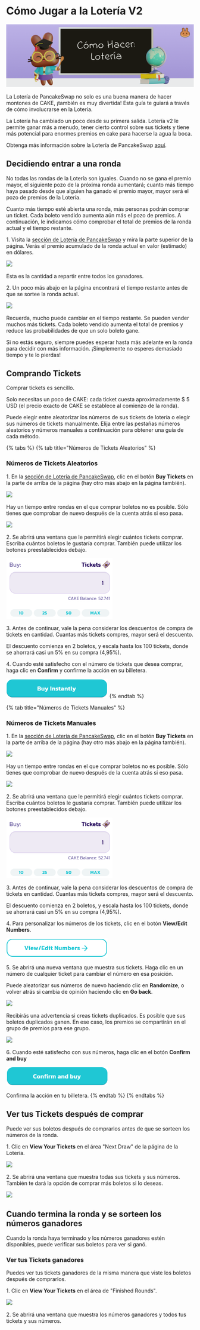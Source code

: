 # Cómo Jugar a la Lotería V2

![](<../../.gitbook/assets/docs-masthead (6).png>)

La Lotería de PancakeSwap no solo es una buena manera de hacer montones de CAKE, ¡también es muy divertida! Esta guía te guiará a través de cómo involucrarse en la Lotería.

La Lotería ha cambiado un poco desde su primera salida. Lotería v2 le permite ganar más a menudo, tener cierto control sobre sus tickets y tiene más potencial para enormes premios en cake para hacerse la agua la boca.&#x20;

Obtenga más información sobre la Lotería de PancakeSwap [aquí](https://docs.pancakeswap.finance/v/espanol/productos/lottery).

## Decidiendo entrar a una ronda <a href="#deciding-if-youd-like-to-enter-a-round" id="deciding-if-youd-like-to-enter-a-round"></a>

‌No todas las rondas de la Lotería son iguales. Cuando no se gana el premio mayor, el siguiente pozo de la próxima ronda aumentará; cuanto más tiempo haya pasado desde que alguien ha ganado el premio mayor, mayor será el pozo de premios de la Lotería.

Cuanto más tiempo esté abierta una ronda, más personas podrán comprar un ticket. Cada boleto vendido aumenta aún más el pozo de premios. A continuación, le indicamos cómo comprobar el total de premios de la ronda actual y el tiempo restante.

‌1. Visita la [sección de Lotería de PancakeSwap](https://pancakeswap.finance/lottery) y mira la parte superior de la página. Verás el premio acumulado de la ronda actual en valor (estimado) en dólares.

![](https://lh5.googleusercontent.com/xjHyOYGhIW7tylzt7ZoqogZ4jlK1QfUX3kgxa\_yqpQwVcr48abh3jErRc1fjF4HJISl-Kqzoa4XY1sB\_8kpOwEWIIXUJ15PIpKdrULJSzwR9L7ANpvyABtWRk7Z9jm\_GzW3KXqo8)

Esta es la cantidad a repartir entre todos los ganadores.

‌2. Un poco más abajo en la página encontrará el tiempo restante antes de que se sortee la ronda actual.

![](https://lh3.googleusercontent.com/OHYLboNuQg97z1yhxOmMiIh4SDzpXbo0orf4ryNtdKGPd5eFYTunMC1p4KXuSNaiEUmNqzs0IfKBJUqptd5YeAMwwDRIwPNOJwXD\_Y1ILEP801Q618GY3xZv22blxGr7WPkmgpbZ)

Recuerda, mucho puede cambiar en el tiempo restante. Se pueden vender muchos más tickets. Cada boleto vendido aumenta el total de premios y reduce las probabilidades de que un solo boleto gane.

‌Si no estás seguro, siempre puedes esperar hasta más adelante en la ronda para decidir con más información. ¡Simplemente no esperes demasiado tiempo y te lo pierdas!

## Comprando Tickets <a href="#buying-lottery-tickets" id="buying-lottery-tickets"></a>

‌Comprar tickets es sencillo.

Solo necesitas un poco de CAKE: cada ticket cuesta aproximadamente $ 5 USD (el precio exacto de CAKE se establece al comienzo de la ronda).

Puede elegir entre aleatorizar los números de sus tickets de lotería o elegir sus números de tickets manualmente. Elija entre las pestañas números aleatorios y números manuales a continuación para obtener una guía de cada método.&#x20;

{% tabs %}
{% tab title="Números de Tickets Aleatorios" %}
### Números de Tickets Aleatorios

1\. En la [sección de Lotería de PancakeSwap](https://pancakeswap.finance/lottery), clic en el botón **Buy Tickets** en la parte de arriba de la página (hay otro más abajo en la página también).

![](https://lh5.googleusercontent.com/uzvN8ZK78KrrnUo1lZsTpB-RG\_WKi5R2U3ZXtmO5od1jx02mEaxaL2uEN2mSylkrbsQLDpAHdzrib4cxtO8OUsifCHgXxRUi7dSeksWY725YOnPJ9eQlkS85bNYoWIsl6PUmCSTc)

Hay un tiempo entre rondas en el que comprar boletos no es posible. Sólo tienes que comprobar de nuevo después de la cuenta atrás si eso pasa.

![](https://lh3.googleusercontent.com/JMN04H2T-oTc0FiC3L5ZMa7Xtfb0xtk58JsJ3CvQyJ8MKI6BNS5iJOCTubfO5KApRuMB\_6Un97SQmFRujLJhDNOWT97y4\_m3dzkRLD4ovcoNuaBqGhAwKhN\_cTOgcEFpYPhG4c\_j)

2\. Se abrirá una ventana que le permitirá elegir cuántos tickets comprar. Escriba cuántos boletos le gustaría comprar. También puede utilizar los botones preestablecidos debajo.

![](<../../.gitbook/assets/image (68).png>)

3\. Antes de continuar, vale la pena considerar los descuentos de compra de tickets en cantidad. Cuantas más tickets compres, mayor será el descuento.

El descuento comienza en 2 boletos, y escala hasta los 100 tickets, donde se ahorrará casi un 5% en su compra (4,95%).

4\. Cuando esté satisfecho con el número de tickets que desea comprar, haga clic en **Confirm** y confirme la acción en su billetera.

![](<../../.gitbook/assets/image (61).png>)
{% endtab %}

{% tab title="Números de Tickets Manuales" %}
### Números de Tickets Manuales

1\. En la [sección de Lotería de PancakeSwap](https://pancakeswap.finance/lottery), clic en el botón **Buy Tickets** en la parte de arriba de la página (hay otro más abajo en la página también).

![](https://lh5.googleusercontent.com/I1KdHOidk7L4XS\_-UTKmJaRYqFwR35gATRLS8BtBcxuwermUHuWD7hSgOgVjze21pr2Ow-KrvcpUacoh3t3\_LR3kQMT8-JxSBbfJ0K66v7qhCzBo53uK9tXexkN5MKksGoQ\_308N)

Hay un tiempo entre rondas en el que comprar boletos no es posible. Sólo tienes que comprobar de nuevo después de la cuenta atrás si eso pasa.

![](https://lh6.googleusercontent.com/UwGdWEMdShE5\_MfQCn6k8zmuXFIOSNPiihIEPMJzXbZpKRl5yk-deuSDydyo00Z67G0zFhxq\_pVnItoLZCKbJTpD8RjTVbDzZZc-NiTc1isn5IAGZTBcXIRl8VyMzG\_xNZBE5csi)

2\. Se abrirá una ventana que le permitirá elegir cuántos tickets comprar. Escriba cuántos boletos le gustaría comprar. También puede utilizar los botones preestablecidos debajo.

![](<../../.gitbook/assets/image (68).png>)

3\. Antes de continuar, vale la pena considerar los descuentos de compra de tickets en cantidad. Cuantas más tickets compres, mayor será el descuento.

El descuento comienza en 2 boletos, y escala hasta los 100 tickets, donde se ahorrará casi un 5% en su compra (4,95%).

4\. Para personalizar los números de los tickets, clic en el botón **View/Edit Numbers**.

![](<../../.gitbook/assets/image (13).png>)

5\. Se abrirá una nueva ventana que muestra sus tickets. Haga clic en un número de cualquier ticket para cambiar el número en esa posición.

Puede aleatorizar sus números de nuevo haciendo clic en **Randomize**, o volver atrás si cambia de opinión haciendo clic en **Go back**.

![](https://lh4.googleusercontent.com/229uStQBb-Uzj-Tu9kRDXxfux4wWNjeHjPXJBULwhKbCR5UEgWnb3jzzj1-KeWeBfxfGlctR9aH\_S1P\_l6\_VgtrZR0Eb2AVqrJLF8oNkpoVFlpeHaOIsUij-bs12QBOwDAIJEJiU)

Recibirás una advertencia si creas tickets duplicados. Es posible que sus boletos duplicados ganen. En ese caso, los premios se compartirán en el grupo de premios para ese grupo.

![](https://lh3.googleusercontent.com/jqaMYUJQWpMIkzonsVvIpz\_lUBzLYDSMxFZftLqdxqrzPzcwnpZio-XMw7LFCpOPOgq-tZX8yD5WfW\_TATvH1jX0ZTh9WwNm75vezhfpiH5ljXTphkJgg344KdAE0JplkXw-oqjN)

6\. Cuando esté satisfecho con sus números, haga clic en el botón **Confirm and buy**

![](<../../.gitbook/assets/image (31).png>)

Confirma la acción en tu billetera.
{% endtab %}
{% endtabs %}

## Ver tus Tickets después de comprar

Puede ver sus boletos después de comprarlos antes de que se sorteen los números de la ronda.

1\. Clic en **View Your Tickets** en el área "Next Draw" de la página de la Lotería.

![](https://lh4.googleusercontent.com/GSUujMwjqv5c\_0UeeVrWmBnyeTiBVfhSiiQd8NZie8tpCC\_65c7mGPJfS0O\_q72MstJUGeOZ7VWnrGIytwRHowcCGi6Cdgj5flwg06GODRs8Or\_3R-rZB1pKcP1pudwtjJBJJBDO)

2\. Se abrirá una ventana que muestra todas sus tickets y sus números. También te dará la opción de comprar más boletos si lo deseas.

![](https://lh3.googleusercontent.com/RSA-gQ7e8yY1t8xN8bELLaMaoBZLtSAS8ybDdeiG6Wzv1fbr9SqKheQD3S5kxYFlD9rnZX9dpzXjYTDy-rnsXkuNtrU46msafxAfdsHgsCdPxjOxBtTJN3cCNF6NWYp0Mwdk4SXR)

## Cuando termina la ronda y se sorteen los números ganadores

‌Cuando la ronda haya terminado y los números ganadores estén disponibles, puede verificar sus boletos para ver si ganó.

### ‌Ver tus Tickets ganadores

‌Puedes ver tus tickets ganadores de la misma manera que viste los boletos después de comprarlos.

‌1. Clic en **View Your Tickets** en el área de "Finished Rounds".

![](https://lh3.googleusercontent.com/p3QxWcrxCcBwHrhwPU55vnAN-BmelgNwKRWse8yEQQVfehXsIOvUX\_tCo1gC7LpHxL-crIMS19RxpnMxn5yBuShNwXfH7qzCSdCOtnBeXhUuecrqRvhdI97rX\_CuVuWAawaor6Mi)

2\. Se abrirá una ventana que muestra los números ganadores y todos tus tickets y sus números.
